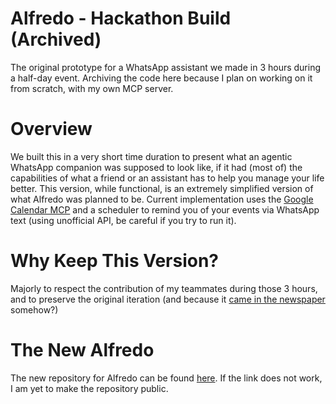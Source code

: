 # Alfredo - Hackathon Build (Archived)
The original prototype for a WhatsApp assistant we made in 3 hours during a half-day event. 
Archiving the code here because I plan on working on it from scratch, with my own MCP server.

# Overview
We built this in a very short time duration to present what an agentic WhatsApp companion was supposed to look like, if it had (most of) the capabilities of what a friend or an assistant has to help you manage your life better.
This version, while functional, is an extremely simplified version of what Alfredo was planned to be.
Current implementation uses the [Google Calendar MCP](https://github.com/nspady/google-calendar-mcp) and a scheduler to remind you of your events via WhatsApp text (using unofficial API, be careful if you try to run it).

# Why Keep This Version?
Majorly to respect the contribution of my teammates during those 3 hours, and to preserve the original iteration (and because it [came in the newspaper](https://www-mathrubhumi-com.translate.goog/technology/news/ai-app-alfredo-task-reminder-amrita-students-suy2jy82?_x_tr_sl=ml&_x_tr_tl=en&_x_tr_hl=en&_x_tr_pto=wapp&_x_tr_hist=true) somehow?)

# The New Alfredo
The new repository for Alfredo can be found [here](https://github.com/mitran06/alfredo). If the link does not work, I am yet to make the repository public.
